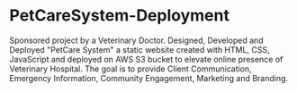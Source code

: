 # PetCareSystem-Deployment
Sponsored project by a Veterinary Doctor. Designed, Developed and Deployed "PetCare System" a static website created with HTML, CSS, JavaScript and deployed on AWS S3 bucket to elevate online presence of Veterinary Hospital. The goal is to provide Client Communication, Emergency Information, Community Engagement, Marketing and Branding.
